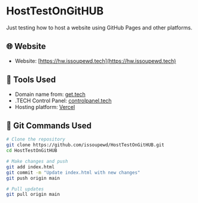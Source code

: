 # HostTestOnGitHUB

Just testing how to host a website using GitHub Pages and other platforms.

## 🌐 Website

- Website: [https://hw.issoupewd.tech](https://hw.issoupewd.tech)

## 🔧 Tools Used

- Domain name from: [get.tech](https://get.tech)
- .TECH Control Panel: [controlpanel.tech](https://controlpanel.tech)
- Hosting platform: [Vercel](https://vercel.com)

## 🧪 Git Commands Used

```bash
# Clone the repository
git clone https://github.com/issoupewd/HostTestOnGitHUB.git
cd HostTestOnGitHUB

# Make changes and push
git add index.html
git commit -m "Update index.html with new changes"
git push origin main

# Pull updates
git pull origin main

